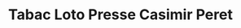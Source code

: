 ---
title: "Tabac Loto Presse Casimir Peret"
url: /beziers/tabac-loto-presse-casimir-peret/
shop: Zeitungen
---